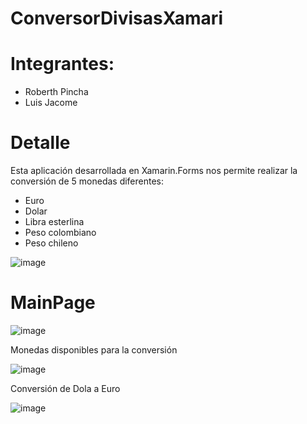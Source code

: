 # ConversorDivisasXamari

# Integrantes:
  - Roberth Pincha
  - Luis Jacome
  
# Detalle

Esta aplicación desarrollada en Xamarin.Forms nos permite realizar la conversión de 5 monedas diferentes:
  - Euro
  - Dolar
  - Libra esterlina
  - Peso colombiano
  - Peso chileno
 
  ![image](https://user-images.githubusercontent.com/58127103/182954174-760aa0f1-6b18-41fa-8644-e9adb0efe1a7.png)


# MainPage

![image](https://user-images.githubusercontent.com/58127103/182952970-2c534ea5-5183-4980-a2fb-008fedd488f2.png)

Monedas disponibles para la conversión

![image](https://user-images.githubusercontent.com/58127103/182953035-2eb334f4-39c1-429f-bd0c-c9e398201ed1.png)

Conversión de Dola a Euro

![image](https://user-images.githubusercontent.com/58127103/182953139-9e83d5dd-f699-4805-b798-e149dfcc1ff0.png)

